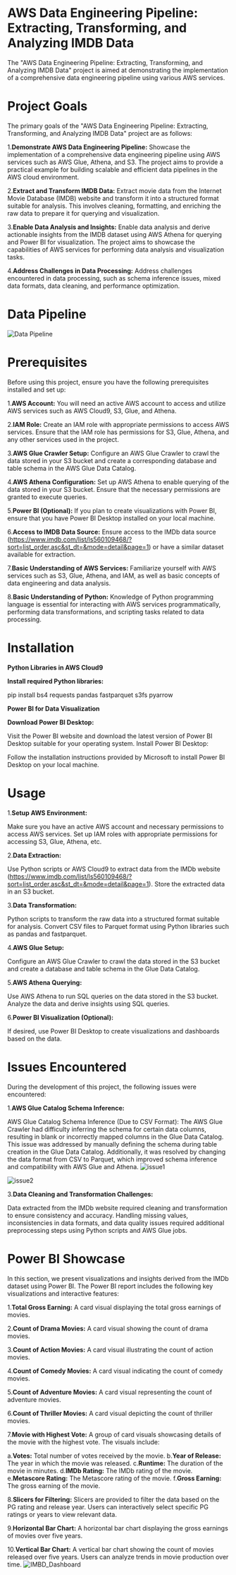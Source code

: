 # AWS Data Engineering Pipeline: Extracting, Transforming, and Analyzing IMDB Data
The "AWS Data Engineering Pipeline: Extracting, Transforming, and Analyzing IMDB Data" project is aimed at demonstrating the implementation of a comprehensive data engineering pipeline using various AWS services. 

# Project Goals
The primary goals of the "AWS Data Engineering Pipeline: Extracting, Transforming, and Analyzing IMDB Data" project are as follows:

1.**Demonstrate AWS Data Engineering Pipeline:** Showcase the implementation of a comprehensive data engineering pipeline using AWS services such as AWS Glue, Athena, and S3. The project aims to provide a practical example for building scalable and efficient data pipelines in the AWS cloud environment.

2.**Extract and Transform IMDB Data:** Extract movie data from the Internet Movie Database (IMDB) website and transform it into a structured format suitable for analysis. This involves cleaning, formatting, and enriching the raw data to prepare it for querying and visualization.

3.**Enable Data Analysis and Insights:** Enable data analysis and derive actionable insights from the IMDB dataset using AWS Athena for querying and Power BI for visualization. The project aims to showcase the capabilities of AWS services for performing data analysis and visualization tasks.

4.**Address Challenges in Data Processing:** Address challenges encountered in data processing, such as schema inference issues, mixed data formats, data cleaning, and performance optimization.

# Data Pipeline
![Data Pipeline](https://github.com/Shivam200202/IMDB_AWS-Data-Engineering-Pipeline/assets/159875270/30fabc8d-6403-4c2c-a809-b49701f72ca9)

# Prerequisites
Before using this project, ensure you have the following prerequisites installed and set up:

1.**AWS Account:** You will need an active AWS account to access and utilize AWS services such as AWS Cloud9, S3, Glue, and Athena.

2.**IAM Role:** Create an IAM role with appropriate permissions to access AWS services. Ensure that the IAM role has permissions for S3, Glue, Athena, and any other services used in the project.

3.**AWS Glue Crawler Setup:** Configure an AWS Glue Crawler to crawl the data stored in your S3 bucket and create a corresponding database and table schema in the AWS Glue Data Catalog.

4.**AWS Athena Configuration:** Set up AWS Athena to enable querying of the data stored in your S3 bucket. Ensure that the necessary permissions are granted to execute queries.

5.**Power BI (Optional):** If you plan to create visualizations with Power BI, ensure that you have Power BI Desktop installed on your local machine.

6.**Access to IMDB Data Source:** Ensure access to the IMDb data source (https://www.imdb.com/list/ls560109468/?sort=list_order,asc&st_dt=&mode=detail&page=1) or have a similar dataset available for extraction.

7.**Basic Understanding of AWS Services:** Familiarize yourself with AWS services such as S3, Glue, Athena, and IAM, as well as basic concepts of data engineering and data analysis.

8.**Basic Understanding of Python:** Knowledge of Python programming language is essential for interacting with AWS services programmatically, performing data transformations, and scripting tasks related to data processing.


# Installation
**Python Libraries in AWS Cloud9**

**Install required Python libraries:**

pip install bs4 requests pandas fastparquet s3fs pyarrow

**Power BI for Data Visualization**

**Download Power BI Desktop:**

Visit the Power BI website and download the latest version of Power BI Desktop suitable for your operating system.
Install Power BI Desktop:

Follow the installation instructions provided by Microsoft to install Power BI Desktop on your local machine.

# Usage
1.**Setup AWS Environment:**

Make sure you have an active AWS account and necessary permissions to access AWS services.
Set up IAM roles with appropriate permissions for accessing S3, Glue, Athena, etc.

2.**Data Extraction:**

Use Python scripts or AWS Cloud9 to extract data from the IMDb website (https://www.imdb.com/list/ls560109468/?sort=list_order,asc&st_dt=&mode=detail&page=1).
Store the extracted data in an S3 bucket.

3.**Data Transformation:**

Python scripts to transform the raw data into a structured format suitable for analysis.
Convert CSV files to Parquet format using Python libraries such as pandas and fastparquet.

4.**AWS Glue Setup:**

Configure an AWS Glue Crawler to crawl the data stored in the S3 bucket and create a database and table schema in the Glue Data Catalog.

5.**AWS Athena Querying:**

Use AWS Athena to run SQL queries on the data stored in the S3 bucket.
Analyze the data and derive insights using SQL queries.

6.**Power BI Visualization (Optional):**

If desired, use Power BI Desktop to create visualizations and dashboards based on the data.

# Issues Encountered
During the development of this project, the following issues were encountered:

1.**AWS Glue Catalog Schema Inference:**

AWS Glue Catalog Schema Inference (Due to CSV Format):
The AWS Glue Crawler had difficulty inferring the schema for certain data columns, resulting in blank or incorrectly mapped columns in the Glue Data Catalog. This issue was addressed by manually defining the schema during table creation in the Glue Data Catalog. Additionally, it was resolved by changing the data format from CSV to Parquet, which improved schema inference and compatibility with AWS Glue and Athena.
![issue1](https://github.com/Shivam200202/IMDB_AWS-Data-Engineering-Pipeline/assets/159875270/47b2ad4d-1f2e-40ba-8e2d-87264562f0a8)

![issue2](https://github.com/Shivam200202/IMDB_AWS-Data-Engineering-Pipeline/assets/159875270/9fa62270-f3a9-477e-8d31-90d0195103a2)


3.**Data Cleaning and Transformation Challenges:**

Data extracted from the IMDb website required cleaning and transformation to ensure consistency and accuracy. Handling missing values, inconsistencies in data formats, and data quality issues required additional preprocessing steps using Python scripts and AWS Glue jobs.

# Power BI Showcase
In this section, we present visualizations and insights derived from the IMDb dataset using Power BI. The Power BI report includes the following key visualizations and interactive features:

1.**Total Gross Earning:** A card visual displaying the total gross earnings of movies.

2.**Count of Drama Movies:** A card visual showing the count of drama movies.

3.**Count of Action Movies:** A card visual illustrating the count of action movies.

4.**Count of Comedy Movies:** A card visual indicating the count of comedy movies.

5.**Count of Adventure Movies:** A card visual representing the count of adventure movies.

6.**Count of Thriller Movies:** A card visual depicting the count of thriller movies.

7.**Movie with Highest Vote:** A group of card visuals showcasing details of the movie with the highest vote. The visuals include:

a.**Votes:** Total number of votes received by the movie.
b.**Year of Release:** The year in which the movie was released.
c.**Runtime:** The duration of the movie in minutes.
d.**IMDb Rating:** The IMDb rating of the movie.
e.**Metascore Rating:** The Metascore rating of the movie.
f.**Gross Earning:** The gross earning of the movie.

8.**Slicers for Filtering:** Slicers are provided to filter the data based on the PG rating and release year. Users can interactively select specific PG ratings or years to view relevant data.

9.**Horizontal Bar Chart:** A horizontal bar chart displaying the gross earnings of movies over five years.

10.**Vertical Bar Chart:** A vertical bar chart showing the count of movies released over five years. Users can analyze trends in movie production over time.
![IMBD_Dashboard](https://github.com/Shivam200202/IMDB_AWS-Data-Engineering-Pipeline/assets/159875270/4f01fb9b-7925-465f-a55d-836818d7fa04)
